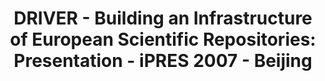 ---
abstract: null
creators:
- Lossau, Norbert
date: null
document_url: https://services.phaidra.univie.ac.at/api/object/o:294481/download
grand_parent: iPRES
institutions: []
keywords:
- beijing
landing_page_url: https://phaidra.univie.ac.at/o:294481
language: eng
layout: publication
license: CC BY-SA 3.0 AT
notes_url: null
parent: iPRES 2007
presentation_url: null
size: 1466113
source_name: iPRES
title: 'DRIVER - Building an Infrastructure of European Scientific Repositories: Presentation
  - iPRES 2007 - Beijing'
type: paper
year: 2007
---